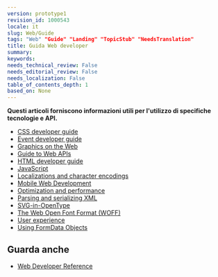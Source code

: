 ```yaml
---
version: prototype1
revision_id: 1000543
locale: it
slug: Web/Guide
tags: "Web" "Guide" "Landing" "TopicStub" "NeedsTranslation"
title: Guida Web developer
summary: 
keywords: 
needs_technical_review: False
needs_editorial_review: False
needs_localization: False
table_of_contents_depth: 1
based_on: None
---
```

<p><strong>Questi articoli forniscono informazioni utili per l'utilizzo di specifiche tecnologie e API.</strong></p>

<div>
<div>
<ul>
 <li class="landingPageList"><a href="https://developer.mozilla.org/en-US/docs/Web/Guide/CSS">CSS developer guide</a></li>
 <li class="landingPageList"><a href="https://developer.mozilla.org/en-US/docs/Web/Guide/Events">Event developer guide</a></li>
 <li class="landingPageList"><a href="https://developer.mozilla.org/en-US/docs/Web/Guide/Graphics">Graphics on the Web</a></li>
 <li class="landingPageList"><a href="https://developer.mozilla.org/en-US/docs/Web/Guide/API">Guide to Web APIs</a></li>
 <li class="landingPageList"><a href="https://developer.mozilla.org/en-US/docs/Web/Guide/HTML">HTML developer guide</a></li>
 <li class="landingPageList"><a href="https://developer.mozilla.org/en-US/docs/JavaScript" title="/en-US/docs/JavaScript">JavaScript</a></li>
 <li class="landingPageList"><a href="https://developer.mozilla.org/en-US/docs/Localizations_and_character_encodings">Localizations and character encodings</a></li>
 <li class="landingPageList"><a href="https://developer.mozilla.org/en-US/docs/Web/Guide/Mobile">Mobile Web Development</a></li>
 <li class="landingPageList"><a href="https://developer.mozilla.org/en-US/docs/Web/Guide/Performance">Optimization and performance</a></li>
 <li class="landingPageList"><a href="https://developer.mozilla.org/en-US/docs/Web/Guide/Parsing_and_serializing_XML">Parsing and serializing XML</a></li>
 <li class="landingPageList"><a href="https://developer.mozilla.org/en-US/docs/Web/Guide/SVG-in-OpenType">SVG-in-OpenType</a></li>
 <li><a href="https://developer.mozilla.org/en-US/docs/Web/Guide/WOFF">The Web Open Font Format (WOFF)</a></li>
 <li><a href="https://developer.mozilla.org/en-US/docs/Web/Guide/User_experience">User experience</a></li>
 <li><a href="https://developer.mozilla.org/en-US/docs/Web/Guide/Using_FormData_Objects">Using FormData Objects</a></li>
</ul>
</div>
</div>

<h2 id="Guarda_anche">Guarda anche</h2>

<ul>
 <li><a href="/en-US/docs/Web/Reference" title="/en-US/docs/Web/Reference">Web Developer Reference</a></li>
</ul>

